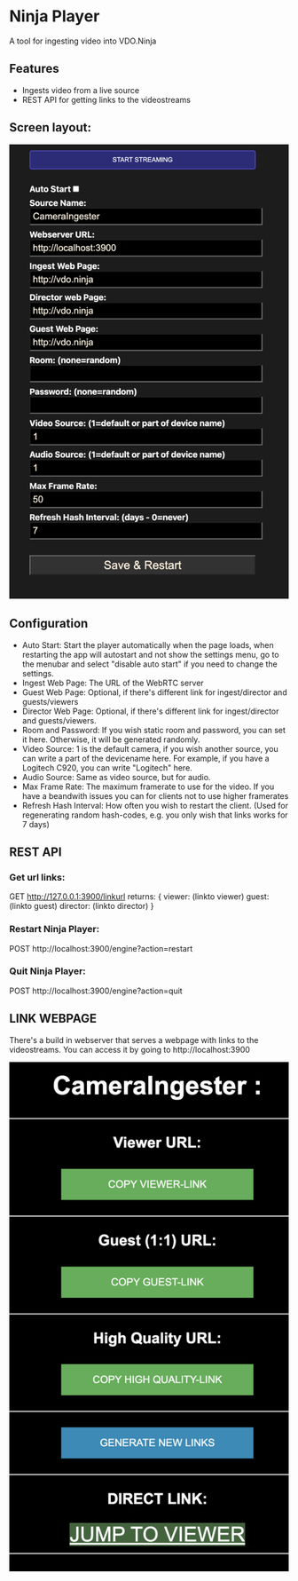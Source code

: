 # Ninja Player
A tool for ingesting video into VDO.Ninja

## Features
* Ingests video from a live source
* REST API for getting links to the videostreams


## Screen layout:
<img src='./docs/settingspage.png' width='600px' />


## Configuration
- Auto Start: Start the player automatically when the page loads, when restarting the app will autostart and not show the settings menu, go to the menubar and select "disable auto start" if you need to change the settings.
- Ingest Web Page: The URL of the WebRTC server
- Guest Web Page: Optional, if there's different link for ingest/director and guests/viewers
- Director Web Page: Optional, if there's different link for ingest/director and guests/viewers.
- Room and Password: If you wish static room and password, you can set it here. Otherwise, it will be generated randomly.
- Video Source: 1 is the default camera, if you wish another source, you can write a part of the devicename here. For example, if you have a Logitech C920, you can write "Logitech" here.
- Audio Source: Same as video source, but for audio.
- Max Frame Rate: The maximum framerate to use for the video. If you have a beandwith issues you can for clients not to use higher framerates
- Refresh Hash Interval: How often you wish to restart the client. (Used for regenerating random hash-codes, e.g. you only wish that links works for 7 days)


## REST API
### Get url links:
GET http://127.0.0.1:3900/linkurl returns:
{
    viewer: (linkto viewer)
    guest: (linkto guest)
    director: (linkto director)
}

### Restart Ninja Player:
POST http://localhost:3900/engine?action=restart

### Quit Ninja Player:
POST http://localhost:3900/engine?action=quit


## LINK WEBPAGE

There's a build in webserver that serves a webpage with links to the videostreams. You can access it by going to http://localhost:3900

<img src='./docs/getlinkpage.png' width='600px' />



